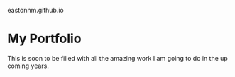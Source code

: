 eastonnm.github.io
# My Portfolio
This is soon to be filled with all the amazing work I am going to do in the up coming years.